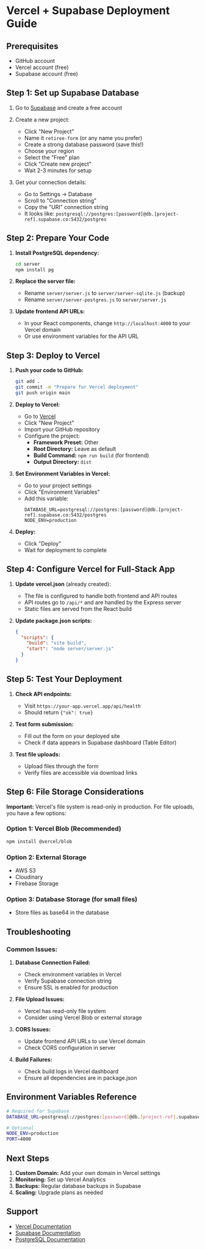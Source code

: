 # Vercel + Supabase Deployment Guide

## Prerequisites
- GitHub account
- Vercel account (free)
- Supabase account (free)

## Step 1: Set up Supabase Database

1. Go to [Supabase](https://supabase.com) and create a free account
2. Create a new project:
   - Click "New Project"
   - Name it `retiree-form` (or any name you prefer)
   - Create a strong database password (save this!)
   - Choose your region
   - Select the "Free" plan
   - Click "Create new project"
   - Wait 2-3 minutes for setup

3. Get your connection details:
   - Go to Settings → Database
   - Scroll to "Connection string"
   - Copy the "URI" connection string
   - It looks like: `postgresql://postgres:[password]@db.[project-ref].supabase.co:5432/postgres`

## Step 2: Prepare Your Code

1. **Install PostgreSQL dependency:**
   ```bash
   cd server
   npm install pg
   ```

2. **Replace the server file:**
   - Rename `server/server.js` to `server/server-sqlite.js` (backup)
   - Rename `server/server-postgres.js` to `server/server.js`

3. **Update frontend API URLs:**
   - In your React components, change `http://localhost:4000` to your Vercel domain
   - Or use environment variables for the API URL

## Step 3: Deploy to Vercel

1. **Push your code to GitHub:**
   ```bash
   git add .
   git commit -m "Prepare for Vercel deployment"
   git push origin main
   ```

2. **Deploy to Vercel:**
   - Go to [Vercel](https://vercel.com)
   - Click "New Project"
   - Import your GitHub repository
   - Configure the project:
     - **Framework Preset:** Other
     - **Root Directory:** Leave as default
     - **Build Command:** `npm run build` (for frontend)
     - **Output Directory:** `dist`

3. **Set Environment Variables in Vercel:**
   - Go to your project settings
   - Click "Environment Variables"
   - Add this variable:
     ```
     DATABASE_URL=postgresql://postgres:[password]@db.[project-ref].supabase.co:5432/postgres
     NODE_ENV=production
     ```

4. **Deploy:**
   - Click "Deploy"
   - Wait for deployment to complete

## Step 4: Configure Vercel for Full-Stack App

1. **Update vercel.json** (already created):
   - The file is configured to handle both frontend and API routes
   - API routes go to `/api/*` and are handled by the Express server
   - Static files are served from the React build

2. **Update package.json scripts:**
   ```json
   {
     "scripts": {
       "build": "vite build",
       "start": "node server/server.js"
     }
   }
   ```

## Step 5: Test Your Deployment

1. **Check API endpoints:**
   - Visit `https://your-app.vercel.app/api/health`
   - Should return `{"ok": true}`

2. **Test form submission:**
   - Fill out the form on your deployed site
   - Check if data appears in Supabase dashboard (Table Editor)

3. **Test file uploads:**
   - Upload files through the form
   - Verify files are accessible via download links

## Step 6: File Storage Considerations

**Important:** Vercel's file system is read-only in production. For file uploads, you have a few options:

### Option 1: Vercel Blob (Recommended)
```bash
npm install @vercel/blob
```

### Option 2: External Storage
- AWS S3
- Cloudinary
- Firebase Storage

### Option 3: Database Storage (for small files)
- Store files as base64 in the database

## Troubleshooting

### Common Issues:

1. **Database Connection Failed:**
   - Check environment variables in Vercel
   - Verify Supabase connection string
   - Ensure SSL is enabled for production

2. **File Upload Issues:**
   - Vercel has read-only file system
   - Consider using Vercel Blob or external storage

3. **CORS Issues:**
   - Update frontend API URLs to use Vercel domain
   - Check CORS configuration in server

4. **Build Failures:**
   - Check build logs in Vercel dashboard
   - Ensure all dependencies are in package.json

## Environment Variables Reference

```bash
# Required for Supabase
DATABASE_URL=postgresql://postgres:[password]@db.[project-ref].supabase.co:5432/postgres

# Optional
NODE_ENV=production
PORT=4000
```

## Next Steps

1. **Custom Domain:** Add your own domain in Vercel settings
2. **Monitoring:** Set up Vercel Analytics
3. **Backups:** Regular database backups in Supabase
4. **Scaling:** Upgrade plans as needed

## Support

- [Vercel Documentation](https://vercel.com/docs)
- [Supabase Documentation](https://supabase.com/docs)
- [PostgreSQL Documentation](https://node-postgres.com/)
